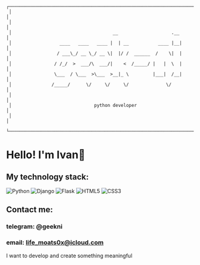 ```
 ┌──────────────────────────────────────────────────────────────────────────────┐
 │                                                                              │
 │                                                                              │
 │                                      __                    .__               │
 │                  ____   ____   ____ |  | __           ____ |__|              │
 │                 / ___\_/ __ \_/ __ \|  |/ /  ______  /    \|  |              │
 │                / /_/  >  ___/\  ___/|    <  /_____/ |   |  \  |              │
 │                \___  / \___  >\___  >__|_ \         |___|  /__|              │
 │               /_____/      \/     \/     \/              \/                  │
 │                                                                              │
 │                               python developer                               │
 │                                                                              │
 └──────────────────────────────────────────────────────────────────────────────┘
```
# Hello! I'm Ivan👋

## My technology stack:

![Python](https://img.shields.io/badge/Python-3670A0?style=for-the-badge&logo=python&logoColor=ffdd54)
![Django](https://img.shields.io/badge/Django-092E20?style=for-the-badge&logo=django&logoColor=white)
![Flask](https://img.shields.io/badge/Flask-000000?style=for-the-badge&logo=flask&logoColor=white)
![HTML5](https://img.shields.io/badge/HTML5-E34F26?style=for-the-badge&logo=html5&logoColor=white)
![CSS3](https://img.shields.io/badge/CSS3-1572B6?style=for-the-badge&logo=css3&logoColor=white)

## Contact me:
### telegram: **@geekni**
### email: **life_moats0x@icloud.com**

I want to develop and create something meaningful
